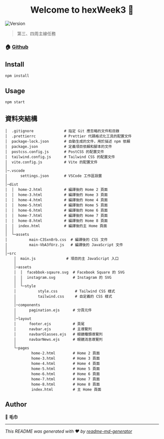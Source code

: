 <h1 align="center">Welcome to hexWeek3 👋</h1>
<p>
  <img alt="Version" src="https://img.shields.io/badge/version-0.0.0-blue.svg?cacheSeconds=2592000" />
</p>

> 第三、四周主線任務

### 🏠 [Github](https://github.com/Maojin-juan/hexWeek3)

## Install

```sh
npm install
```

## Usage

```sh
npm start
```

## 資料夾結構

```plaintext
│  .gitignore              # 指定 Git 應忽略的文件和目錄
│  .prettierrc             # Prettier 代碼格式化工具的配置文件
│  package-lock.json       # 自動生成的文件，用於描述 npm 依賴
│  package.json            # 定義項目依賴和腳本的文件
│  postcss.config.js       # PostCSS 的配置文件
│  tailwind.config.js      # Tailwind CSS 的配置文件
│  vite.config.js          # Vite 的配置文件
│
│─.vscode
│      settings.json       # VSCode 工作區設置
│
│─dist
│  │  home-2.html          # 編譯後的 Home 2 頁面
│  │  home-3.html          # 編譯後的 Home 3 頁面
│  │  home-4.html          # 編譯後的 Home 4 頁面
│  │  home-5.html          # 編譯後的 Home 5 頁面
│  │  home-6.html          # 編譯後的 Home 6 頁面
│  │  home-7.html          # 編譯後的 Home 7 頁面
│  │  home-8.html          # 編譯後的 Home 8 頁面
│  │  index.html           # 編譯後的主 Home 頁面
│  │
│  └─assets
│          main-C3Sxn8rb.css  # 編譯後的 CSS 文件
│          main-VbA3fUrz.js   # 編譯後的 JavaScript 文件
│
│─src
    │  main.js              # 項目的主 JavaScript 入口
    │
    │─assets
    │  │  facebbok-sqaure.svg  # Facebook Square 的 SVG
    │  │  instagram.svg        # Instagram 的 SVG
    │  │
    │  └─style
    │          style.css        # Tailwind CSS 樣式
    │          tailwind.css     # 自定義的 CSS 樣式
    │
    │─components
    │      pagination.ejs      # 分頁元件
    │
    │─layout
    │      footer.ejs          # 頁尾
    │      navbar.ejs          # 主導覽列
    │      navbarGlasses.ejs   # 眼鏡種類導覽列
    │      navbarNews.ejs      # 眼鏡消息導覽列
    │
    └─pages
            home-2.html        # Home 2 頁面
            home-3.html        # Home 3 頁面
            home-4.html        # Home 4 頁面
            home-5.html        # Home 5 頁面
            home-6.html        # Home 6 頁面
            home-7.html        # Home 7 頁面
            home-8.html        # Home 8 頁面
            index.html         # 主 Home 頁面
```

## Author

👤 **毛巾**

---

_This README was generated with ❤️ by [readme-md-generator](https://github.com/kefranabg/readme-md-generator)_
